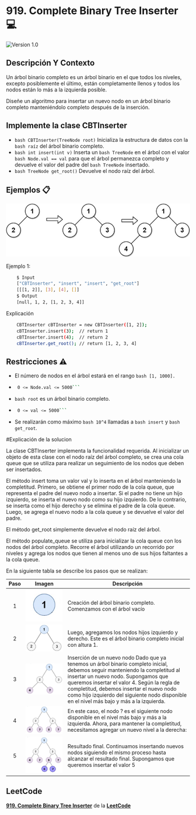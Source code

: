 # 919. Complete Binary Tree Inserter 💻

![Version 1.0](https://img.shields.io/badge/version-1.0.-blue.svg) 

## Descripción Y Contexto

Un árbol binario completo es un árbol binario en el que todos los niveles, excepto posiblemente el último, están completamente llenos y todos los nodos están lo más a la izquierda posible.

Diseñe un algoritmo para insertar un nuevo nodo en un árbol binario completo manteniéndolo completo después de la inserción.

## Implemente la clase CBTInserter

* ```bash CBTInserter(TreeNode root)``` Inicializa la estructura de datos con la ```bash raíz``` del árbol binario completo.
* ```bash int insert(int v)``` Inserta un ```bash TreeNode``` en el árbol con el valor ```bash Node.val == val``` para que el árbol permanezca completo y devuelve el valor del padre del ```bash TreeNode``` insertado.
* ```bash TreeNode get_root()``` Devuelve el nodo raíz del árbol.


## Ejemplos 📋

![Imagen de Evidencia](https://github.com/Andrea-lol/Taller-Estructuras-Datos-Avanzadas/blob/main/919.%20Complete%20Binary%20Tree%20Inserter/img/lc-treeinsert.jpg "Esta es una imagen de muestra.")

Ejemplo 1:

```bash
    $ Input 
    ["CBTInserter", "insert", "insert", "get_root"]
    [[[1, 2]], [3], [4], []]
    $ Output
    [null, 1, 2, [1, 2, 3, 4]]
```

Explicación

```bash
    CBTInserter cBTInserter = new CBTInserter([1, 2]);
    cBTInserter.insert(3);  // return 1
    cBTInserter.insert(4);  // return 2
    cBTInserter.get_root(); // return [1, 2, 3, 4]
```

## Restricciones ⚠️	

* El número de nodos en el árbol estará en el rango ```bash
        [1, 1000].```

*  ```bash
    0 <= Node.val <= 5000```

*  ```bash root``` es un árbol binario completo.

*  ```bash
    0 <= val <= 5000```

* Se realizarán como máximo ```bash 10^4``` llamadas a ```bash insert``` y ```bash get_root```.

#Explicación de la solucion

La clase CBTInserter implementa la funcionalidad requerida. Al inicializar un objeto de esta clase con el nodo raíz del árbol completo, se crea una cola queue que se utiliza para realizar un seguimiento de los nodos que deben ser insertados.

El método insert toma un valor val y lo inserta en el árbol manteniendo la completitud. Primero, se obtiene el primer nodo de la cola queue, que representa el padre del nuevo nodo a insertar. Si el padre no tiene un hijo izquierdo, se inserta el nuevo nodo como su hijo izquierdo. De lo contrario, se inserta como el hijo derecho y se elimina el padre de la cola queue. Luego, se agrega el nuevo nodo a la cola queue y se devuelve el valor del padre.

El método get_root simplemente devuelve el nodo raíz del árbol.

El método populate_queue se utiliza para inicializar la cola queue con los nodos del árbol completo. Recorre el árbol utilizando un recorrido por niveles y agrega los nodos que tienen al menos uno de sus hijos faltantes a la cola queue.

En la siguiente tabla se describe los pasos que se realizan:

Paso | Imagen | Descripción
:--: | :--: | -- |
1 | ![Imagen de Evidencia](https://github.com/Andrea-lol/Taller-Estructuras-Datos-Avanzadas/blob/main/310.%20Minimum%20Height%20Trees/img/1.jpg "Esta es una imagen de muestra.") | Creación del árbol binario completo. Comenzamos con el árbol vacío|
2 | ![Imagen de Evidencia](https://github.com/Andrea-lol/Taller-Estructuras-Datos-Avanzadas/blob/main/310.%20Minimum%20Height%20Trees/img/2.jpg "Esta es una imagen de muestra.") | Luego, agregamos los nodos hijos izquierdo y derecho. Este es el árbol binario completo inicial con altura 1.|
3 | ![Imagen de Evidencia](https://github.com/Andrea-lol/Taller-Estructuras-Datos-Avanzadas/blob/main/310.%20Minimum%20Height%20Trees/img/3.jpg "Esta es una imagen de muestra.") | Inserción de un nuevo nodo Dado que ya tenemos un árbol binario completo inicial, debemos seguir manteniendo la completitud al insertar un nuevo nodo. Supongamos que queremos insertar el valor 4. Según la regla de completitud, debemos insertar el nuevo nodo como hijo izquierdo del siguiente nodo disponible en el nivel más bajo y más a la izquierda. |
4 | ![Imagen de Evidencia](https://github.com/Andrea-lol/Taller-Estructuras-Datos-Avanzadas/blob/main/310.%20Minimum%20Height%20Trees/img/4.jpg "Esta es una imagen de muestra.") | En este caso, el nodo ? es el siguiente nodo disponible en el nivel más bajo y más a la izquierda. Ahora, para mantener la completitud, necesitamos agregar un nuevo nivel a la derecha: |
5 | ![Imagen de Evidencia](https://github.com/Andrea-lol/Taller-Estructuras-Datos-Avanzadas/blob/main/310.%20Minimum%20Height%20Trees/img/5.jpg "Esta es una imagen de muestra.") | Resultado final. Continuamos insertando nuevos nodos siguiendo el mismo proceso hasta alcanzar el resultado final. Supongamos que queremos insertar el valor 5 |

## LeetCode
**[919. Complete Binary Tree Inserter]** de la **[LeetCode]**

[919. Complete Binary Tree Inserter]: https://leetcode.com/problems/complete-binary-tree-inserter/description/
[LeetCode]: https://leetcode.com
